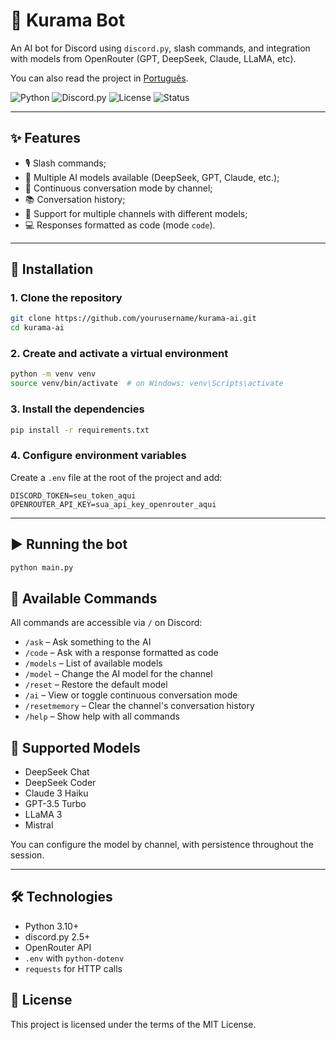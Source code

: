 # 🦊 Kurama Bot

An AI bot for Discord using `discord.py`, slash commands, and integration with models from OpenRouter (GPT, DeepSeek, Claude, LLaMA, etc).

You can also read the project in [Português](README.pt.md).


![Python](https://img.shields.io/badge/Python-3.10%2B-blue?logo=python)
![Discord.py](https://img.shields.io/badge/discord.py-2.5.2-blueviolet?logo=discord)
![License](https://img.shields.io/badge/license-MIT-green)
![Status](https://img.shields.io/badge/status-in%20development-yellow)

---

## ✨ Features

- 🎙️ Slash commands;
- 🧠 Multiple AI models available (DeepSeek, GPT, Claude, etc.);
- 💬 Continuous conversation mode by channel;
- 📚 Conversation history;
- 🔧 Support for multiple channels with different models;
- 💻 Responses formatted as code (mode `code`).

---

## 🚀 Installation

### 1. Clone the repository

```bash
git clone https://github.com/yourusername/kurama-ai.git
cd kurama-ai
```

### 2. Create and activate a virtual environment

```bash
python -m venv venv
source venv/bin/activate  # on Windows: venv\Scripts\activate
```

### 3. Install the dependencies

```bash
pip install -r requirements.txt
```

### 4. Configure environment variables

Create a `.env` file at the root of the project and add:

```env
DISCORD_TOKEN=seu_token_aqui
OPENROUTER_API_KEY=sua_api_key_openrouter_aqui
```

---

## ▶️ Running the bot

```bash
python main.py
```

## 📜 Available Commands

All commands are accessible via `/` on Discord:

- `/ask` – Ask something to the AI
- `/code` – Ask with a response formatted as code
- `/models` – List of available models
- `/model` – Change the AI model for the channel
- `/reset` – Restore the default model
- `/ai` – View or toggle continuous conversation mode
- `/resetmemory` – Clear the channel's conversation history
- `/help` – Show help with all commands

## 🧠 Supported Models

- DeepSeek Chat
- DeepSeek Coder
- Claude 3 Haiku
- GPT-3.5 Turbo
- LLaMA 3
- Mistral

You can configure the model by channel, with persistence throughout the session.

---

## 🛠️ Technologies

- Python 3.10+
- discord.py 2.5+
- OpenRouter API
- `.env` with `python-dotenv`
- `requests` for HTTP calls

## 📄 License
This project is licensed under the terms of the MIT License.